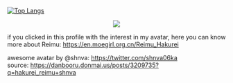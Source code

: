 [![Top Langs](https://github-readme-stats.vercel.app/api/top-langs/?username=Futarimiti&layout=compact)](https://github.com/anuraghazra/github-readme-stats)

<center>
<img src="https://img.shields.io/badge/neovim-%2357A143.svg?&style=for-the-badge&logo=neovim&logoColor=white"/>
</center>

if you clicked in this profile with the interest in my avatar, here you can know more about Reimu: https://en.moegirl.org.cn/Reimu_Hakurei

awesome avatar by @shnva: https://twitter.com/shnva06ka<br />
source: https://danbooru.donmai.us/posts/3209735?q=hakurei_reimu+shnva

<!-- Menlo is the best font and OneDark is the best theme -->
